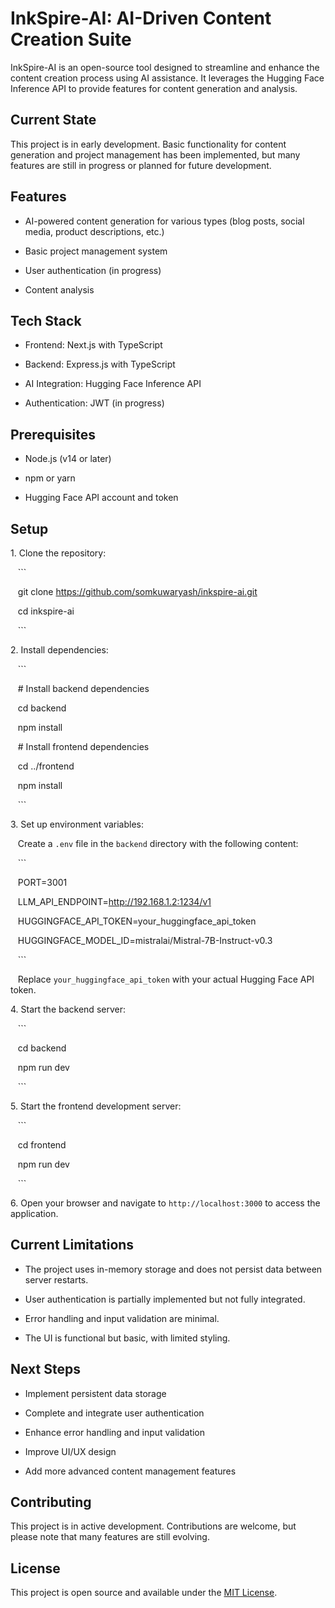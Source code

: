 # InkSpire-AI: AI-Driven Content Creation Suite

InkSpire-AI is an open-source tool designed to streamline and enhance the content creation process using AI assistance. It leverages the Hugging Face Inference API to provide features for content generation and analysis.

## Current State

This project is in early development. Basic functionality for content generation and project management has been implemented, but many features are still in progress or planned for future development.

## Features

- AI-powered content generation for various types (blog posts, social media, product descriptions, etc.)

- Basic project management system

- User authentication (in progress)

- Content analysis

## Tech Stack

- Frontend: Next.js with TypeScript

- Backend: Express.js with TypeScript

- AI Integration: Hugging Face Inference API

- Authentication: JWT (in progress)

## Prerequisites

- Node.js (v14 or later)

- npm or yarn

- Hugging Face API account and token

## Setup

1\. Clone the repository:

   ```

   git clone https://github.com/somkuwaryash/inkspire-ai.git

   cd inkspire-ai

   ```

2\. Install dependencies:

   ```

   # Install backend dependencies

   cd backend

   npm install

   # Install frontend dependencies

   cd ../frontend

   npm install

   ```

3\. Set up environment variables:

   Create a `.env` file in the `backend` directory with the following content:

   ```

   PORT=3001

   LLM_API_ENDPOINT=http://192.168.1.2:1234/v1

   HUGGINGFACE_API_TOKEN=your_huggingface_api_token

   HUGGINGFACE_MODEL_ID=mistralai/Mistral-7B-Instruct-v0.3

   ```

   Replace `your_huggingface_api_token` with your actual Hugging Face API token.

4\. Start the backend server:

   ```

   cd backend

   npm run dev

   ```

5\. Start the frontend development server:

   ```

   cd frontend

   npm run dev

   ```

6\. Open your browser and navigate to `http://localhost:3000` to access the application.

## Current Limitations

- The project uses in-memory storage and does not persist data between server restarts.

- User authentication is partially implemented but not fully integrated.

- Error handling and input validation are minimal.

- The UI is functional but basic, with limited styling.

## Next Steps

- Implement persistent data storage

- Complete and integrate user authentication

- Enhance error handling and input validation

- Improve UI/UX design

- Add more advanced content management features

## Contributing

This project is in active development. Contributions are welcome, but please note that many features are still evolving.

## License

This project is open source and available under the [MIT License](LICENSE).